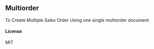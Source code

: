 ## Multiorder

To Create Multiple Sales Order Using one single multiorder document

#### License

MIT